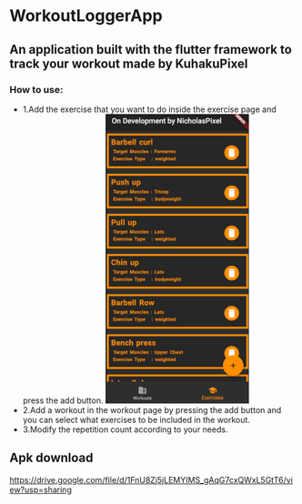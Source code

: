 # WorkoutLoggerApp

## An application built with the flutter framework to track your workout made by KuhakuPixel

### How to use:
- 1.Add the exercise that you want to do inside the exercise page and press the add button.
![Screenshot](TurtorialImage/Screenshot_1.png)
- 2.Add a workout in the workout page by pressing the add button and you can select what exercises to be included in the workout.
- 3.Modify the repetition count according to your needs.




## Apk download

https://drive.google.com/file/d/1FnU8Zj5jLEMYIMS_gAqG7cxQWxL5GtT6/view?usp=sharing



